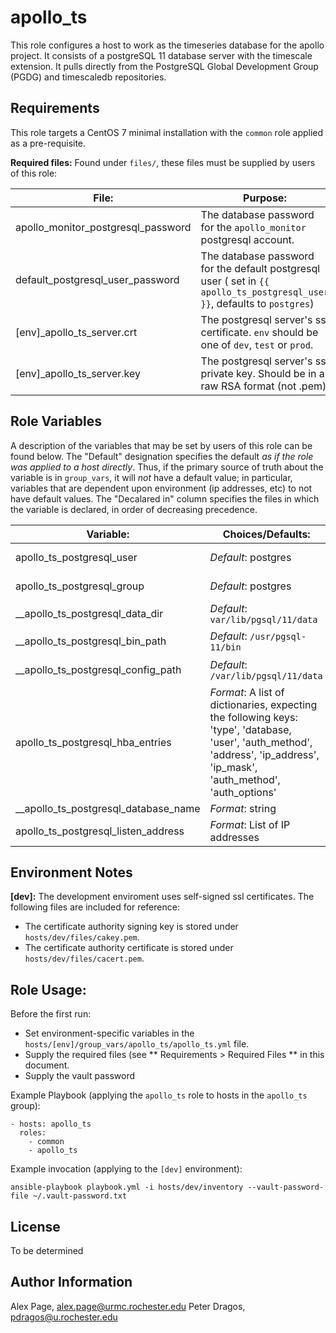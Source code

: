 apollo_ts
=========

This role configures a host to work as the timeseries database for the apollo project. It consists of a postgreSQL 11 database server with the timescale extension. It pulls directly from the PostgreSQL Global Development Group (PGDG) and timescaledb repositories.

Requirements
------------
This role targets a CentOS 7 minimal installation with the `common` role applied as a pre-requisite.  

**Required files:**
Found under `files/`, these files must be supplied by users of this role:

|File: | Purpose: | Vaulted: |
|------|----------|----------|
|apollo_monitor_postgresql_password | The database password for the `apollo_monitor` postgresql account. | Yes |
| default_postgresql_user_password | The database password for the default postgresql user ( set in `{{ apollo_ts_postgresql_user }}`, defaults to `postgres`) | Yes|
| [env]_apollo_ts_server.crt | The postgresql server's ssl certificate. `env` should be one of `dev`, `test` or `prod`. | No |
| [env]_apollo_ts_server.key | The postgresql server's ssl private key. Should be in a raw RSA format (not .pem) | Yes |


Role Variables
--------------

A description of the variables that may be set by users of this role can be found below. The "Default" designation specifies the default *as if the role was applied to a host directly*. Thus, if the primary source of truth about the variable is in `group_vars`, it will *not* have a default value; in particular, variables that are dependent upon environment (ip addresses, etc) to not have default values. The "Decalared in" column specifies the files in which the variable is declared, in order of decreasing precedence. 

| Variable:                            	| Choices/Defaults:                                                                                                                                                                	| Declared in:                                                                      	| Comments:                                                           	|
|--------------------------------------	|----------------------------------------------------------------------------------------------------------------------------------------------------------------------------------	|-----------------------------------------------------------------------------------	|---------------------------------------------------------------------	|
| apollo_ts_postgresql_user            	| *Default*: postgres                                                                                                                                                              	|   hosts/[env]/group_vars/all/apollo_ts.yml <br> roles/apollo_ts/defaults/main.yml 	| The primary postgres user                                           	|
| apollo_ts_postgresql_group           	| *Default*: postgres                                                                                                                                                              	| hosts/[env]/group_vars/all/apollo_ts.yml <br> roles/apollo_ts/defaults/main.yml   	| The primary postgres group                                          	|
| __apollo_ts_postgresql_data_dir      	|  *Default*: `var/lib/pgsql/11/data`                                                                                                                                              	| roles/apollo_ts/defaults/main.yml                                                 	| The data postgresql data directory                                  	|
| __apollo_ts_postgresql_bin_path      	| *Default*: `/usr/pgsql-11/bin`                                                                                                                                                   	| roles/apollo_ts/defaults/main.yml                                                 	| The directory containing postgres-related binaries                  	|
| __apollo_ts_postgresql_config_path   	| *Default*: `/var/lib/pgsql/11/data`                                                                                                                                              	| roles/apollo_ts/defaults/main.yml                                                 	| The directory containing configuration data, e.g. `postgesql.conf`. 	|
| apollo_ts_postgresql_hba_entries     	| *Format*: A list of dictionaries, expecting the following keys: <br> 'type', 'database, 'user', 'auth_method', 'address', 'ip_address', 'ip_mask', 'auth_method', 'auth_options' 	| hosts/[env]/group_vars /apollo_ts.yml                                             	| See https://www.postgresql.org/docs/11/auth-pg-hba-conf.html        	|
| __apollo_ts_postgresql_database_name 	| *Format*: string                                                                                                                                                                 	|  hosts/[env]/group_vars/apollo_ts.yml                                            	| The name of the timeseries database.                                	|
| apollo_ts_postgresql_listen_address  	| *Format*: List of IP addresses                                                                                                                                                          	| hosts/[env]/group_vars/apollo_ts.yml                                                                                  	|                                                                     	|



Environment Notes
-----------------

**[dev]:**
The development enviroment uses self-signed ssl certificates. The following files are included for reference:

* The certificate authority signing key is stored under `hosts/dev/files/cakey.pem`. 
* The certificate authority certificate is stored under `hosts/dev/files/cacert.pem`. 


Role Usage:
----------------
Before the first run:

* Set environment-specific variables in the `hosts/[env]/group_vars/apollo_ts/apollo_ts.yml` file.
* Supply the required files (see ** Requirements > Required Files ** in this document.
* Supply the vault password

Example Playbook (applying the `apollo_ts` role to hosts in the `apollo_ts` group):

    - hosts: apollo_ts
      roles:
        - common
        - apollo_ts    


Example invocation (applying to the `[dev]` environment):

    ansible-playbook playbook.yml -i hosts/dev/inventory --vault-password-file ~/.vault-password.txt


License
-------

To be determined

Author Information
------------------
Alex Page, <alex.page@urmc.rochester.edu>
Peter Dragos, <pdragos@u.rochester.edu>